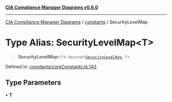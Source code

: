 [**CIA Compliance Manager Diagrams v0.6.0**](../../README.md)

***

[CIA Compliance Manager Diagrams](../../modules.md) / [constants](../README.md) / SecurityLevelMap

# Type Alias: SecurityLevelMap\<T\>

> **SecurityLevelMap**\<`T`\>: `Record`\<[`SecurityLevelKey`](SecurityLevelKey.md), `T`\>

Defined in: [constants/coreConstants.ts:143](https://github.com/step-security-bot/cia-compliance-manager/blob/8fd9c10973b52d0d78d7f90b0376987bfdcead6f/src/constants/coreConstants.ts#L143)

## Type Parameters

• **T**

